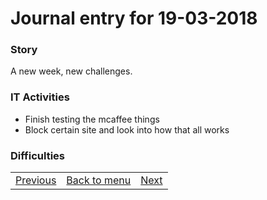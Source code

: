 # Journal entry for 19-03-2018

### Story

A new week, new challenges.

### IT Activities

- Finish testing the mcaffee things
- Block certain site and look into how that all works

### Difficulties


<table><tr><td><a href="16-03.html">Previous</a></td><td><a href="../">Back to menu</a></td><td><a href="22-03.html">Next</a></td></tr></table>
